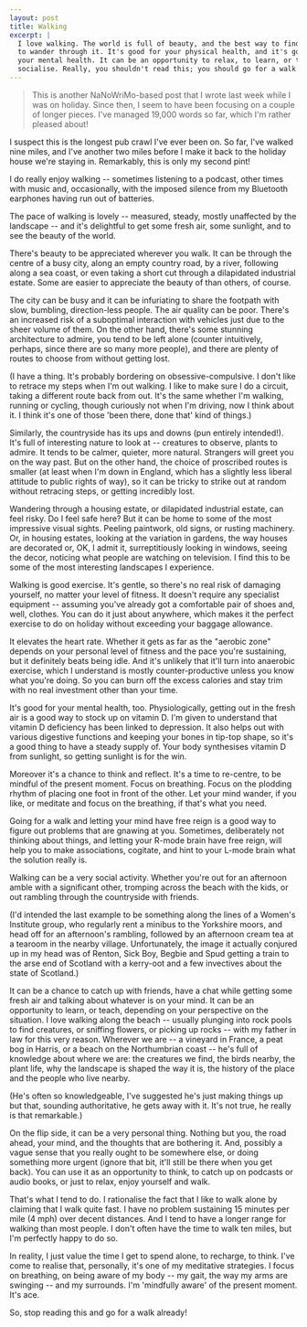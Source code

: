 ```yaml
---
layout: post
title: Walking
excerpt: |
  I love walking. The world is full of beauty, and the best way to find it is
  to wander through it. It's good for your physical health, and it's good for
  your mental health. It can be an opportunity to relax, to learn, or to
  socialise. Really, you shouldn't read this; you should go for a walk instead!
---
```

> This is another NaNoWriMo-based post that I wrote last week while I was on
> holiday. Since then, I seem to have been focusing on a couple of longer
> pieces. I've managed 19,000 words so far, which I'm rather pleased about!

I suspect this is the longest pub crawl I've ever been on. So far, I've walked
nine miles, and I've another two miles before I make it back to the holiday
house we're staying in. Remarkably, this is only my second pint!

I do really enjoy walking -- sometimes listening to a podcast, other times with
music and, occasionally, with the imposed silence from my Bluetooth earphones
having run out of batteries.

The pace of walking is lovely -- measured, steady, mostly unaffected by the
landscape -- and it's delightful to get some fresh air, some sunlight, and to
see the beauty of the world.

There's beauty to be appreciated wherever you walk. It can be through the
centre of a busy city, along an empty country road, by a river, following along
a sea coast, or even taking a short cut through a dilapidated industrial estate.
Some are easier to appreciate the beauty of than others, of course.

The city can be busy and it can be infuriating to share the footpath with slow,
bumbling, direction-less people. The air quality can be poor. There's an
increased risk of a suboptimal interaction with vehicles just due to the sheer
volume of them. On the other hand, there's some stunning architecture to
admire,  you tend to be left alone (counter intuitively, perhaps, since there
are so many more people), and there are plenty of routes to choose from without
getting lost.

(I have a thing. It's probably bordering on obsessive-compulsive. I don't like
to retrace my steps when I'm out walking. I like to make sure I do a circuit,
taking a different route back from out. It's the same whether I'm walking,
running or cycling, though curiously not when I'm driving, now I think about
it. I think it's one of those 'been there, done that' kind of things.)

Similarly, the countryside has its ups and downs (pun entirely intended!). It's
full of interesting nature to look at -- creatures to observe, plants to
admire. It tends to be calmer, quieter, more natural. Strangers will greet you
on the way past. But on the other hand, the choice of proscribed routes is
smaller (at least when I'm down in England, which has a slightly less liberal
attitude to public rights of way), so it can be tricky to strike out at random
without retracing steps, or getting incredibly lost.

Wandering through a housing estate, or dilapidated industrial estate, can feel
risky. Do I feel safe here? But it can be home to some of the most impressive
visual sights. Peeling paintwork, old signs, or rusting machinery. Or, in
housing estates, looking at the variation in gardens, the way houses are
decorated or, OK, I admit it, surreptitiously looking in windows, seeing the
decor, noticing what people are watching on television. I find this to be some
of the most interesting landscapes I experience.

Walking is good exercise. It's gentle, so there's no real risk of damaging
yourself, no matter your level of fitness. It doesn't require any specialist
equipment -- assuming you've already got a comfortable pair of shoes and, well,
clothes. You can do it just about anywhere, which makes it the perfect exercise
to do on holiday without exceeding your baggage allowance.

It elevates the heart rate. Whether it gets as far as the "aerobic zone"
depends on your personal level of fitness and the pace you're sustaining, but
it definitely beats being idle. And it's unlikely that it'll turn into
anaerobic exercise, which I understand is mostly counter-productive unless you
know what you're doing. So you can burn off the excess calories and stay trim
with no real investment other than your time.

It's good for your mental health, too. Physiologically, getting out in the
fresh air is a good way to stock up on vitamin D. I'm given to understand that
vitamin D deficiency has been linked to depression. It also helps out with
various digestive functions and keeping your bones in tip-top shape, so it's a
good thing to have a steady supply of. Your body synthesises vitamin D from
sunlight, so getting sunlight is for the win.

Moreover it's a chance to think and reflect. It's a time to re-centre, to be
mindful of the present moment. Focus on breathing. Focus on the plodding rhythm
of placing one foot in front of the other. Let your mind wander, if you like,
or meditate and focus on the breathing, if that's what you need.

Going for a walk and letting your mind have free reign is a good way to
figure out problems that are gnawing at you. Sometimes, deliberately not
thinking about things, and letting your R-mode brain have free reign, will help
you to make associations, cogitate, and hint to your L-mode brain what the
solution really is.

Walking can be a very social activity. Whether you're out for an afternoon amble
with a significant other, tromping across the beach with the kids, or out
rambling through the countryside with friends.

(I'd intended the last example to be something along the lines of a Women's
Institute group, who regularly rent a minibus to the Yorkshire moors, and head
off for an afternoon's rambling, followed by an afternoon cream tea at a
tearoom in the nearby village. Unfortunately, the image it actually conjured up
in my head was of Renton, Sick Boy, Begbie and Spud getting a train to the arse
end of Scotland with a kerry-oot and a few invectives about the state of
Scotland.)

It can be a chance to catch up with friends, have a chat while getting some
fresh air and talking about whatever is on your mind. It can be an opportunity
to learn, or teach, depending on your perspective on the situation. I love
walking along the beach -- usually plunging into rock pools to find creatures,
or sniffing flowers, or picking up rocks -- with my father in law for this very
reason. Wherever we are -- a vineyard in France, a peat bog in Harris, or a
beach on the Northumbrian coast -- he's full of knowledge about where we are:
the creatures we find, the birds nearby, the plant life, why the landscape is
shaped the way it is, the history of the place and the people who live nearby.

(He's often so knowledgeable, I've suggested he's just making things up but
that, sounding authoritative, he gets away with it. It's not true, he really is
that remarkable.)

On the flip side, it can be a very personal thing. Nothing but you, the road
ahead, your mind, and the thoughts that are bothering it. And, possibly a vague
sense that you really ought to be somewhere else, or doing something more
urgent (ignore that bit, it'll still be there when you get back). You can use
it as an opportunity to think, to catch up on podcasts or audio books, or just
to relax, enjoy yourself and walk.

That's what I tend to do. I rationalise the fact that I like to walk alone by
claiming that I walk quite fast. I have no problem sustaining 15 minutes per
mile (4 mph) over decent distances. And I tend to have a longer range for
walking than most people. I don't often have the time to walk ten miles, but
I'm perfectly happy to do so.

In reality, I just value the time I get to spend alone, to recharge, to think.
I've come to realise that, personally, it's one of my meditative strategies. I
focus on breathing, on being aware of my body -- my gait, the way my arms are
swinging -- and my surrounds. I'm 'mindfully aware' of the present moment. It's
ace.

So, stop reading this and go for a walk already!
